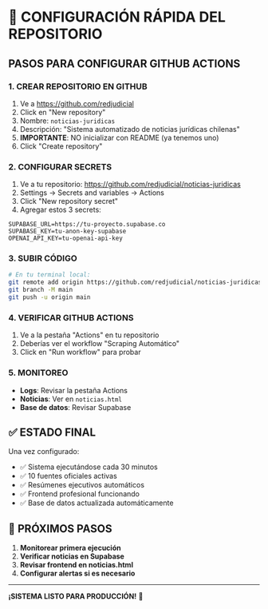# 🚀 CONFIGURACIÓN RÁPIDA DEL REPOSITORIO

## PASOS PARA CONFIGURAR GITHUB ACTIONS

### 1. CREAR REPOSITORIO EN GITHUB

1. Ve a https://github.com/redjudicial
2. Click en "New repository"
3. Nombre: `noticias-juridicas`
4. Descripción: "Sistema automatizado de noticias jurídicas chilenas"
5. **IMPORTANTE**: NO inicializar con README (ya tenemos uno)
6. Click "Create repository"

### 2. CONFIGURAR SECRETS

1. Ve a tu repositorio: https://github.com/redjudicial/noticias-juridicas
2. Settings → Secrets and variables → Actions
3. Click "New repository secret"
4. Agregar estos 3 secrets:

```
SUPABASE_URL=https://tu-proyecto.supabase.co
SUPABASE_KEY=tu-anon-key-supabase
OPENAI_API_KEY=tu-openai-api-key
```

### 3. SUBIR CÓDIGO

```bash
# En tu terminal local:
git remote add origin https://github.com/redjudicial/noticias-juridicas.git
git branch -M main
git push -u origin main
```

### 4. VERIFICAR GITHUB ACTIONS

1. Ve a la pestaña "Actions" en tu repositorio
2. Deberías ver el workflow "Scraping Automático"
3. Click en "Run workflow" para probar

### 5. MONITOREO

- **Logs**: Revisar la pestaña Actions
- **Noticias**: Ver en `noticias.html`
- **Base de datos**: Revisar Supabase

## ✅ ESTADO FINAL

Una vez configurado:
- ✅ Sistema ejecutándose cada 30 minutos
- ✅ 10 fuentes oficiales activas
- ✅ Resúmenes ejecutivos automáticos
- ✅ Frontend profesional funcionando
- ✅ Base de datos actualizada automáticamente

## 🎯 PRÓXIMOS PASOS

1. **Monitorear primera ejecución**
2. **Verificar noticias en Supabase**
3. **Revisar frontend en noticias.html**
4. **Configurar alertas si es necesario**

---

**¡SISTEMA LISTO PARA PRODUCCIÓN!** 🚀 